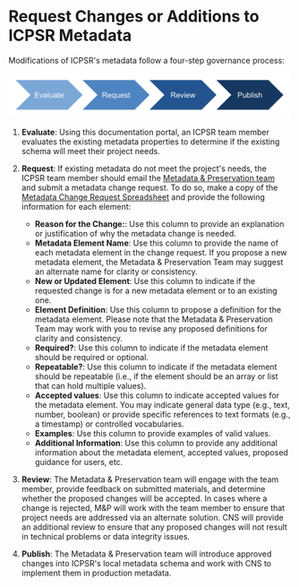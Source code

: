 # Request Changes or Additions to ICPSR Metadata

Modifications of ICPSR's metadata follow a four-step governance process:

![Schema Governance Process](assets/governance-process.png)

1. **Evaluate**: Using this documentation portal, an ICPSR team member evaluates the existing metadata properties to determine if the existing schema will meet their project needs.

2. **Request**: If existing metadata do not meet the project's needs, the ICPSR team member should email the [Metadata & Preservation team](mailto:icpsr-metadata@umich.edu) and submit a metadata change request. To do so, make a copy of the [Metadata Change Request Spreadsheet](https://docs.google.com/spreadsheets/d/1lXMFKpQchPqNA4_Km3aEjaKiiDvgf2OarXlT-u7YOKs/copy) and provide the following information for each element:

    * **Reason for the Change:**: Use this column to provide an explanation or justification of why the metadata change is needed.
    * **Metadata Element Name**: Use this column to provide the name of each metadata element in the change request. If you propose a new metadata element, the Metadata & Preservation Team may suggest an alternate name for clarity or consistency.
    * **New or Updated Element**: Use this column to indicate if the requested change is for a new metadata element or to an existing one.
    * **Element Definition**: Use this column to propose a definition for the metadata element. Please note that the Metadata & Preservation Team may work with you to revise any proposed definitions for clarity and consistency.
    * **Required?**: Use this column to indicate if the metadata element should be required or optional.
    * **Repeatable?**: Use this column to indicate if the metadata element should be repeatable (i.e., if the element should be an array or list that can hold multiple values).
    * **Accepted values**: Use this column to indicate accepted values for the metadata element. You may indicate general data type (e.g., text, number, boolean) or provide specific references to text formats (e.g., a timestamp) or controlled vocabularies.
    * **Examples**: Use this column to provide examples of valid values.
    * **Additional Information**: Use this column to provide any additional information about the metadata element, accepted values, proposed guidance for users, etc.
     
3. **Review**: The Metadata & Preservation team will engage with the team member, provide feedback on submitted materials, and determine whether the proposed changes will be accepted. In cases where a change is rejected, M&P will work with the team member to ensure that project needs are addressed via an alternate solution. CNS will provide an additional review to ensure that any proposed changes will not result in technical problems or data integrity issues.

4. **Publish**: The Metadata & Preservation team will introduce approved changes into ICPSR's local metadata schema and work with CNS to implement them in production metadata.  